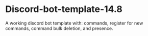 # Discord-bot-template-14.8
A working discord bot template with: commands, register for new commands, command bulk deletion, and presence.
